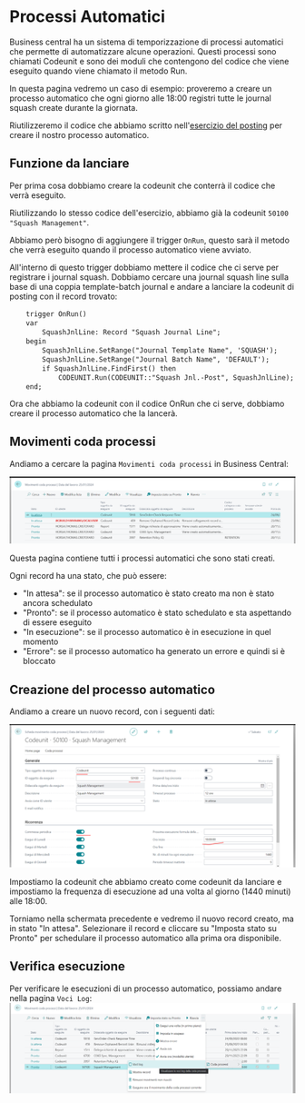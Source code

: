 
# Processi Automatici

Business central ha un sistema di temporizzazione di processi automatici che permette di automatizzare alcune operazioni. Questi processi sono chiamati Codeunit e sono dei moduli che contengono del codice che viene eseguito quando viene chiamato il metodo Run. 

In questa pagina vedremo un caso di esempio: proveremo a creare un processo automatico che ogni giorno alle 18:00 registri tutte le journal squash create durante la giornata.

Riutilizzeremo il codice che abbiamo scritto nell'[esercizio del posting](../posting/exercise) per creare il nostro processo automatico.

## Funzione da lanciare
Per prima cosa dobbiamo creare la codeunit che conterrà il codice che verrà eseguito. 

Riutilizzando lo stesso codice dell'esercizio, abbiamo già la codeunit ```50100 "Squash Management"```. 

Abbiamo però bisogno di aggiungere il trigger ```OnRun```, questo sarà il metodo che verrà eseguito quando il processo automatico viene avviato. 

All'interno di questo trigger dobbiamo mettere il codice che ci serve per registrare i journal squash. Dobbiamo cercare una journal squash line sulla base di una coppia template-batch journal e andare a lanciare la codeunit di posting con il record trovato:

```al
    trigger OnRun()
    var
        SquashJnlLine: Record "Squash Journal Line";
    begin
        SquashJnlLine.SetRange("Journal Template Name", 'SQUASH');
        SquashJnlLine.SetRange("Journal Batch Name", 'DEFAULT');
        if SquashJnlLine.FindFirst() then
            CODEUNIT.Run(CODEUNIT::"Squash Jnl.-Post", SquashJnlLine);
    end;
```

Ora che abbiamo la codeunit con il codice OnRun che ci serve, dobbiamo creare il processo automatico che la lancerà.

## Movimenti coda processi
Andiamo a cercare la pagina ```Movimenti coda processi``` in Business Central:

![AUT1](/img/business-central/AUT1.png)

Questa pagina contiene tutti i processi automatici che sono stati creati. 

Ogni record ha una stato, che può essere:
* "In attesa": se il processo automatico è stato creato ma non è stato ancora schedulato
* "Pronto": se il processo automatico è stato schedulato e sta aspettando di essere eseguito
* "In esecuzione": se il processo automatico è in esecuzione in quel momento
* "Errore": se il processo automatico ha generato un errore e quindi si è bloccato

## Creazione del processo automatico
Andiamo a creare un nuovo record, con i seguenti dati:

![AUT2](/img/business-central/AUT2.png)

Impostiamo la codeunit che abbiamo creato come codeunit da lanciare e impostiamo la frequenza di esecuzione ad una volta al giorno (1440 minuti) alle 18:00.

Torniamo nella schermata precedente e vedremo il nuovo record creato, ma in stato "In attesa". Selezionare il record e cliccare su "Imposta stato su Pronto" per schedulare il processo automatico alla prima ora disponibile.

## Verifica esecuzione
Per verificare le esecuzioni di un processo automatico, possiamo andare nella pagina ```Voci Log```:
![AUT3](/img/business-central/AUT3.png)